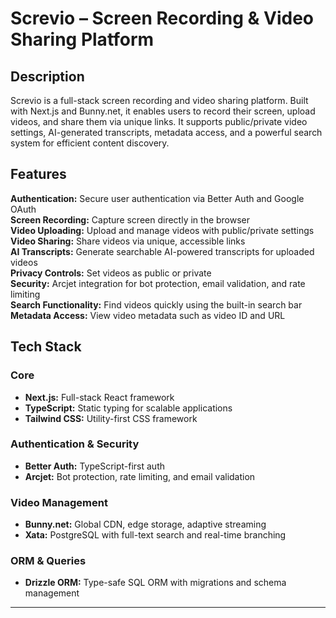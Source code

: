 # Screvio – Screen Recording & Video Sharing Platform

## Description  
Screvio is a full-stack screen recording and video sharing platform. Built with Next.js and Bunny.net, it enables users to record their screen, upload videos, and share them via unique links. It supports public/private video settings, AI-generated transcripts, metadata access, and a powerful search system for efficient content discovery.

## Features  

**Authentication:** Secure user authentication via Better Auth and Google OAuth  
**Screen Recording:** Capture screen directly in the browser  
**Video Uploading:** Upload and manage videos with public/private settings  
**Video Sharing:** Share videos via unique, accessible links  
**AI Transcripts:** Generate searchable AI-powered transcripts for uploaded videos  
**Privacy Controls:** Set videos as public or private  
**Security:** Arcjet integration for bot protection, email validation, and rate limiting  
**Search Functionality:** Find videos quickly using the built-in search bar  
**Metadata Access:** View video metadata such as video ID and URL  

## Tech Stack  

### Core  
- **Next.js:** Full-stack React framework  
- **TypeScript:** Static typing for scalable applications  
- **Tailwind CSS:** Utility-first CSS framework  

### Authentication & Security  
- **Better Auth:** TypeScript-first auth 
- **Arcjet:** Bot protection, rate limiting, and email validation  

### Video Management  
- **Bunny.net:** Global CDN, edge storage, adaptive streaming  
- **Xata:** PostgreSQL with full-text search and real-time branching  

### ORM & Queries  
- **Drizzle ORM:** Type-safe SQL ORM with migrations and schema management  

---